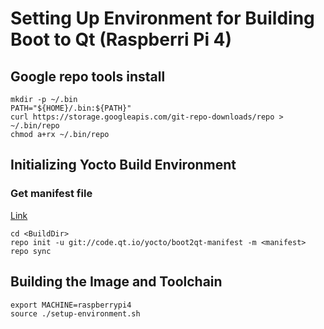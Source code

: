 # Setting Up Environment for Building Boot to Qt (Raspberri Pi 4)

## Google repo tools install

```
mkdir -p ~/.bin
PATH="${HOME}/.bin:${PATH}"
curl https://storage.googleapis.com/git-repo-downloads/repo > ~/.bin/repo
chmod a+rx ~/.bin/repo
```

## Initializing Yocto Build Environment

### Get manifest file

[Link](https://code.qt.io/cgit/yocto/boot2qt-manifest.git/tree/)

```
cd <BuildDir>
repo init -u git://code.qt.io/yocto/boot2qt-manifest -m <manifest>
repo sync
```
## Building the Image and Toolchain

```
export MACHINE=raspberrypi4
source ./setup-environment.sh
```

